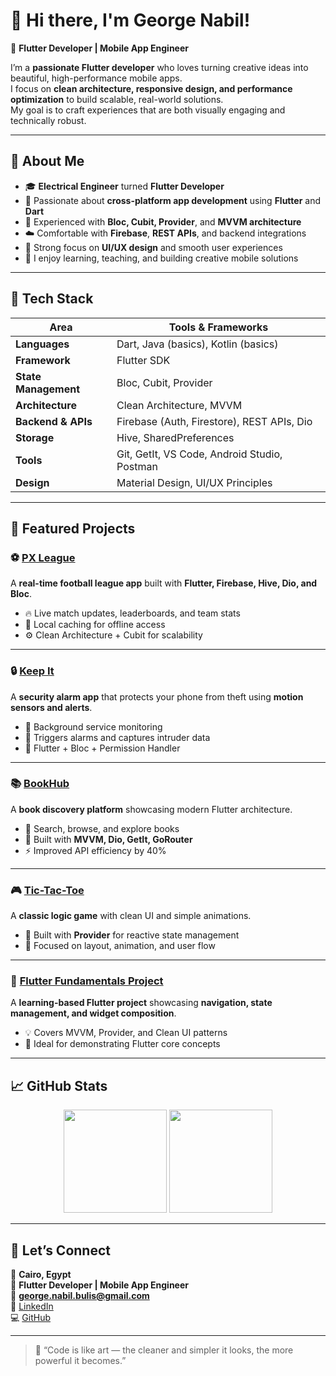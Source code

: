 # 👋 Hi there, I'm George Nabil!

🚀 **Flutter Developer | Mobile App Engineer**

I’m a **passionate Flutter developer** who loves turning creative ideas into beautiful, high-performance mobile apps.  
I focus on **clean architecture, responsive design, and performance optimization** to build scalable, real-world solutions.  
My goal is to craft experiences that are both visually engaging and technically robust.

---

## 🧠 About Me

- 🎓 **Electrical Engineer** turned **Flutter Developer**
- 💙 Passionate about **cross-platform app development** using **Flutter** and **Dart**
- 🧩 Experienced with **Bloc, Cubit, Provider**, and **MVVM architecture**
- ☁️ Comfortable with **Firebase**, **REST APIs**, and backend integrations
- 🎨 Strong focus on **UI/UX design** and smooth user experiences
- 💬 I enjoy learning, teaching, and building creative mobile solutions

---

## 🧰 Tech Stack

| Area | Tools & Frameworks |
|------|--------------------|
| **Languages** | Dart, Java (basics), Kotlin (basics) |
| **Framework** | Flutter SDK |
| **State Management** | Bloc, Cubit, Provider |
| **Architecture** | Clean Architecture, MVVM |
| **Backend & APIs** | Firebase (Auth, Firestore), REST APIs, Dio |
| **Storage** | Hive, SharedPreferences |
| **Tools** | Git, GetIt, VS Code, Android Studio, Postman |
| **Design** | Material Design, UI/UX Principles |

---

## 🧩 Featured Projects

### ⚽ [PX League](https://github.com/GeorgeNabilBolas/px_league)
A **real-time football league app** built with **Flutter, Firebase, Hive, Dio, and Bloc**.  
- 🔥 Live match updates, leaderboards, and team stats  
- 💾 Local caching for offline access  
- ⚙️ Clean Architecture + Cubit for scalability  

---

### 🔒 [Keep It](https://github.com/GeorgeNabilBolas/keep_it)
A **security alarm app** that protects your phone from theft using **motion sensors and alerts**.  
- 🔐 Background service monitoring  
- 🚨 Triggers alarms and captures intruder data  
- 📲 Flutter + Bloc + Permission Handler  

---

### 📚 [BookHub](https://github.com/GeorgeNabilBolas/bookhub)
A **book discovery platform** showcasing modern Flutter architecture.  
- 📖 Search, browse, and explore books  
- 🧠 Built with **MVVM, Dio, GetIt, GoRouter**  
- ⚡ Improved API efficiency by 40%  

---

### 🎮 [Tic-Tac-Toe](https://github.com/GeorgeNabilBolas/tic_tac_toe)
A **classic logic game** with clean UI and simple animations.  
- 🧩 Built with **Provider** for reactive state management  
- 🎨 Focused on layout, animation, and user flow  

---

### 📱 [Flutter Fundamentals Project](https://github.com/GeorgeNabilBolas/flutter_fundamentals_project)
A **learning-based Flutter project** showcasing **navigation, state management, and widget composition**.  
- 💡 Covers MVVM, Provider, and Clean UI patterns  
- 🧭 Ideal for demonstrating Flutter core concepts  

---

## 📈 GitHub Stats

<p align="center">
  <img src="https://github-readme-stats.vercel.app/api?username=GeorgeNabilBolas&show_icons=true&theme=tokyonight" height="165">
  <img src="https://github-readme-stats.vercel.app/api/top-langs/?username=GeorgeNabilBolas&layout=compact&theme=tokyonight" height="165">
</p>

---

## 🤝 Let’s Connect

📍 **Cairo, Egypt**  
💼 **Flutter Developer | Mobile App Engineer**  
📧 **[george.nabil.bulis@gmail.com](mailto:george.nabil.bulis@gmail.com)**  
🔗 [LinkedIn](https://www.linkedin.com/in/georgenabilbolas/)  
💻 [GitHub](https://github.com/GeorgeNabilBolas)

---

> 💬 “Code is like art — the cleaner and simpler it looks, the more powerful it becomes.”


